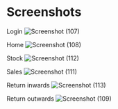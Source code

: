 # Screenshots

Login
![Screenshot (107)](https://user-images.githubusercontent.com/43722260/132113956-253e1fe5-5cde-48e2-be26-476588796c54.png)

Home 
![Screenshot (108)](https://user-images.githubusercontent.com/43722260/132114192-b98801d5-674b-46f2-859d-313f0c0d8fab.png)

Stock
![Screenshot (112)](https://user-images.githubusercontent.com/43722260/132114212-ab82c878-f1cf-44b3-9bf1-cd4eddd1bf47.png)

Sales
![Screenshot (111)](https://user-images.githubusercontent.com/43722260/132114224-c043fa3d-529c-4ad3-8917-180f0d89a787.png)

Return inwards
![Screenshot (113)](https://user-images.githubusercontent.com/43722260/132114250-95ec45f8-fff3-44e9-89ce-de7260da5e03.png)

Return outwards
![Screenshot (109)](https://user-images.githubusercontent.com/43722260/132114263-88a804c9-1733-4d7f-88e8-845536c19aa3.png)

